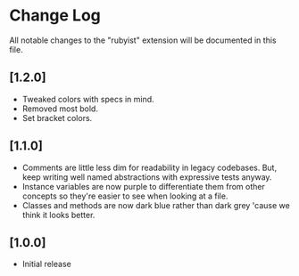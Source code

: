 # Change Log

All notable changes to the "rubyist" extension will be documented in this file.

## [1.2.0]

- Tweaked colors with specs in mind.
- Removed most bold.
- Set bracket colors.

## [1.1.0]

- Comments are little less dim for readability in legacy codebases. But, keep writing well named abstractions with expressive tests anyway.
- Instance variables are now purple to differentiate them from other concepts so they're easier to see when looking at a file.
- Classes and methods are now dark blue rather than dark grey 'cause we think it looks better.

## [1.0.0]

- Initial release
